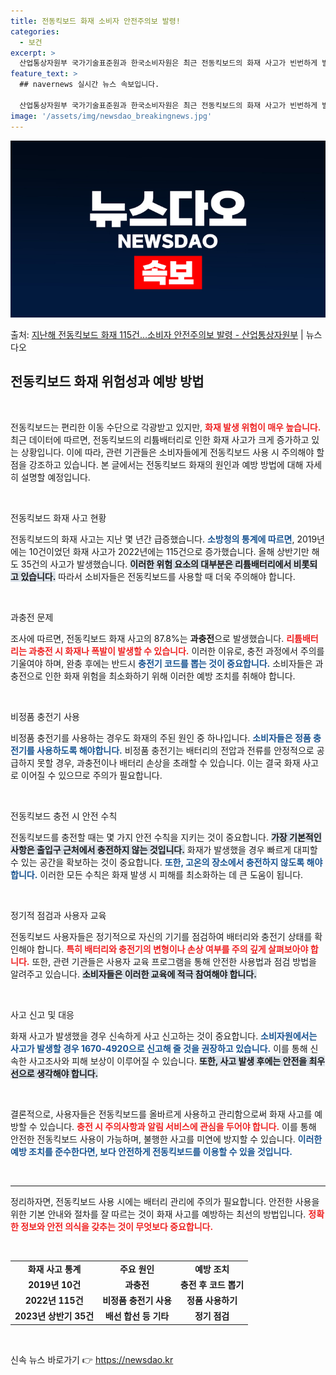 ```yaml
---
title: 전동킥보드 화재 소비자 안전주의보 발령!
categories:
  - 보건
excerpt: >
  산업통상자원부 국가기술표준원과 한국소비자원은 최근 전동킥보드의 화재 사고가 빈번하게 발생하고 있어 24일 소…
feature_text: >
  ## navernews 실시간 뉴스 속보입니다.

  산업통상자원부 국가기술표준원과 한국소비자원은 최근 전동킥보드의 화재 사고가 빈번하게 발생하고 있어 24일 소…
image: '/assets/img/newsdao_breakingnews.jpg'
---
```


![뉴스다오 속보](/assets/img/newsdao_breakingnews.jpg)

<p>출처: <a href="https://newsdao.kr/1674" rel="dofollow">지난해 전동킥보드 화재 115건…소비자 안전주의보 발령 - 산업통상자원부</a> | 뉴스다오</p>

<h2 data-ke-size="size26">전동킥보드 화재 위험성과 예방 방법</h2>

<p data-ke-size="size16">&nbsp;</p>

전동킥보드는 편리한 이동 수단으로 각광받고 있지만, <b><span style="color: #ee2323;">화재 발생 위험이 매우 높습니다.</span></b> 최근 데이터에 따르면, 전동킥보드의 리튬배터리로 인한 화재 사고가 크게 증가하고 있는 상황입니다. 이에 따라, 관련 기관들은 소비자들에게 전동킥보드 사용 시 주의해야 할 점을 강조하고 있습니다. 본 글에서는 전동킥보드 화재의 원인과 예방 방법에 대해 자세히 설명할 예정입니다. 

<p data-ke-size="size16">&nbsp;</p>

전동킥보드 화재 사고 현황

전동킥보드의 화재 사고는 지난 몇 년간 급증했습니다. <b><span style="color: #1a5490;">소방청의 통계에 따르면</span></b>, 2019년에는 10건이었던 화재 사고가 2022년에는 115건으로 증가했습니다. 올해 상반기만 해도 35건의 사고가 발생했습니다. <b><span style="background-color: #21538527;">이러한 위험 요소의 대부분은 리튬배터리에서 비롯되고 있습니다.</span></b> 따라서 소비자들은 전동킥보드를 사용할 때 더욱 주의해야 합니다.

<p data-ke-size="size16">&nbsp;</p>

과충전 문제

조사에 따르면, 전동킥보드 화재 사고의 87.8%는 **과충전**으로 발생했습니다. <b><span style="color: #ee2323;">리튬배터리는 과충전 시 화재나 폭발이 발생할 수 있습니다.</span></b> 이러한 이유로, 충전 과정에서 주의를 기울여야 하며, 완충 후에는 반드시 <b><span style="color: #1a5490;">충전기 코드를 뽑는 것이 중요합니다.</span></b> 소비자들은 과충전으로 인한 화재 위험을 최소화하기 위해 이러한 예방 조치를 취해야 합니다.

<p data-ke-size="size16">&nbsp;</p>

비정품 충전기 사용

비정품 충전기를 사용하는 경우도 화재의 주된 원인 중 하나입니다. <b><span style="color: #1a5490;">소비자들은 정품 충전기를 사용하도록 해야합니다.</span></b> 비정품 충전기는 배터리의 전압과 전류를 안정적으로 공급하지 못할 경우, 과충전이나 배터리 손상을 초래할 수 있습니다. 이는 결국 화재 사고로 이어질 수 있으므로 주의가 필요합니다.

<p data-ke-size="size16">&nbsp;</p>

전동킥보드 충전 시 안전 수칙

전동킥보드를 충전할 때는 몇 가지 안전 수칙을 지키는 것이 중요합니다. <b><span style="background-color: #21538527;">가장 기본적인 사항은 출입구 근처에서 충전하지 않는 것입니다.</span></b> 화재가 발생했을 경우 빠르게 대피할 수 있는 공간을 확보하는 것이 중요합니다. <b><span style="color: #1a5490;">또한, 고온의 장소에서 충전하지 않도록 해야 합니다.</span></b> 이러한 모든 수칙은 화재 발생 시 피해를 최소화하는 데 큰 도움이 됩니다.

<p data-ke-size="size16">&nbsp;</p>

정기적 점검과 사용자 교육

전동킥보드 사용자들은 정기적으로 자신의 기기를 점검하여 배터리와 충전기 상태를 확인해야 합니다. <b><span style="color: #ee2323;">특히 배터리와 충전기의 변형이나 손상 여부를 주의 깊게 살펴보아야 합니다.</span></b> 또한, 관련 기관들은 사용자 교육 프로그램을 통해 안전한 사용법과 점검 방법을 알려주고 있습니다. <b><span style="background-color: #21538527;">소비자들은 이러한 교육에 적극 참여해야 합니다.</span></b>

<p data-ke-size="size16">&nbsp;</p>

사고 신고 및 대응

화재 사고가 발생했을 경우 신속하게 사고 신고하는 것이 중요합니다. <b><span style="color: #1a5490;">소비자원에서는 사고가 발생할 경우 1670-4920으로 신고해 줄 것을 권장하고 있습니다.</span></b> 이를 통해 신속한 사고조사와 피해 보상이 이루어질 수 있습니다. <b><span style="background-color: #21538527;">또한, 사고 발생 후에는 안전을 최우선으로 생각해야 합니다.</span></b>

<p data-ke-size="size16">&nbsp;</p>

결론적으로, 사용자들은 전동킥보드를 올바르게 사용하고 관리함으로써 화재 사고를 예방할 수 있습니다. <b><span style="color: #ee2323;">충전 시 주의사항과 알림 서비스에 관심을 두어야 합니다.</span></b> 이를 통해 안전한 전동킥보드 사용이 가능하며, 불행한 사고를 미연에 방지할 수 있습니다. <b><span style="color: #1a5490;">이러한 예방 조치를 준수한다면, 보다 안전하게 전동킥보드를 이용할 수 있을 것입니다.</span></b>

<p data-ke-size="size16">&nbsp;</p>

<hr>

<p data-ke-size="size16"></p>

정리하자면, 전동킥보드 사용 시에는 배터리 관리에 주의가 필요합니다. 안전한 사용을 위한 기본 안내와 절차를 잘 따르는 것이 화재 사고를 예방하는 최선의 방법입니다. <b><span style="color: #ee2323;">정확한 정보와 안전 의식을 갖추는 것이 무엇보다 중요합니다.</span></b> 

<p data-ke-size="size16">&nbsp;</p>

<table>
  <tr>
      <td style="text-align: center; height: 17px;"><b>화재 사고 통계</b></td>
      <td style="text-align: center; height: 17px;"><b>주요 원인</b></td>
      <td style="text-align: center; height: 17px;"><b>예방 조치</b></td>
  </tr>
  <tr>
      <td style="text-align: center; height: 17px;"><b>2019년 10건</b></td>
      <td style="text-align: center; height: 17px;"><b>과충전</b></td>
      <td style="text-align: center; height: 17px;"><b>충전 후 코드 뽑기</b></td>
  </tr>
  <tr>
      <td style="text-align: center; height: 17px;"><b>2022년 115건</b></td>
      <td style="text-align: center; height: 17px;"><b>비정품 충전기 사용</b></td>
      <td style="text-align: center; height: 17px;"><b>정품 사용하기</b></td>
  </tr>
  <tr>
      <td style="text-align: center; height: 17px;"><b>2023년 상반기 35건</b></td>
      <td style="text-align: center; height: 17px;"><b>배선 합선 등 기타</b></td>
      <td style="text-align: center; height: 17px;"><b>정기 점검</b></td>
  </tr>
</table> 

<p data-ke-size="size16">&nbsp;</p> 

신속 뉴스 바로가기 👉 <a href="https://newsdao.kr" rel="dofollow">https://newsdao.kr</a>


